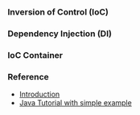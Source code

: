 ### Inversion of Control (IoC)

### Dependency Injection (DI)

### IoC Container


### Reference

- [Introduction](https://www.tutorialsteacher.com/ioc/introduction)
- [Java Tutorial with simple example](https://bit.ly/34eC5Wv)